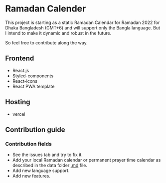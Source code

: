 # Ramadan Calender

This project is starting as a static Ramadan Calendar for Ramadan 2022 for Dhaka Bangladesh (GMT+6) and will support only the Bangla language.
But I intend to make it dynamic and robust in the future.

So feel free to contribute along the way.

## Frontend

- React.js
- Styled-components
- React-icons
- React PWA template 

## Hosting

- vercel

## Contribution guide

### Contribution fields

- See the issues tab and try to fix it.
- Add your local Ramadan calendar or permanent prayer time calendar as described in the data folder [.md](./src/data) file.
- Add new language support.
- Add new features.
